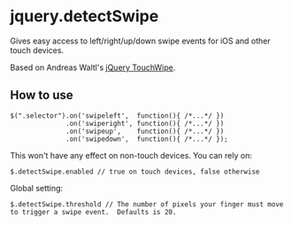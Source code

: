 jquery.detectSwipe
==================

Gives easy access to left/right/up/down swipe events for iOS and other touch devices.

Based on Andreas Waltl's [jQuery TouchWipe](http://www.netcu.de/jquery-touchwipe-iphone-ipad-library).

How to use
----------

    $(".selector").on('swipeleft',  function(){ /*...*/ })
                  .on('swiperight', function(){ /*...*/ })
                  .on('swipeup',    function(){ /*...*/ })
                  .on('swipedown',  function(){ /*...*/ });

This won't have any effect on non-touch devices. You can rely on:

    $.detectSwipe.enabled // true on touch devices, false otherwise

Global setting:

    $.detectSwipe.threshold // The number of pixels your finger must move to trigger a swipe event.  Defaults is 20.
